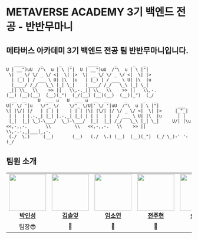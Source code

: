 # METAVERSE ACADEMY 3기 백엔드 전공 - 반반무마니

## 메타버스 아카데미 3기 백엔드 전공 팀 반반무마니입니다.

```
   ____      _      _   _      ____      _      _   _     
U | __")uU  /"\  u | \ |"|  U | __")uU  /"\  u | \ |"|    
 \|  _ \/ \/ _ \/ <|  \| |>  \|  _ \/ \/ _ \/ <|  \| |>   
  | |_) | / ___ \ U| |\  |u   | |_) | / ___ \ U| |\  |u   
  |____/ /_/   \_\ |_| \_|    |____/ /_/   \_\ |_| \_|    
 _|| \\_  \\    >> ||   \\,-._|| \\_  \\    >> ||   \\,-. 
(__) (__)(__)  (__)(_")  (_/(__) (__)(__)  (__)(_")  (_/  
  __  __    U  ___ u   U  ___ u  __  __      _      _   _                 
U|' \/ '|u   \/"_ \/    \/"_ \/U|' \/ '|uU  /"\  u | \ |"|       ___      
\| |\/| |/   | | | |    | | | |\| |\/| |/ \/ _ \/ <|  \| |>     |_"_|     
 | |  | |.-,_| |_| |.-,_| |_| | | |  | |  / ___ \ U| |\  |u      | |      
 |_|  |_| \_)-\___/  \_)-\___/  |_|  |_| /_/   \_\ |_| \_|     U/| |\u    
<<,-,,-.       \\         \\   <<,-,,-.   \\    >> ||   \\,-.-,_|___|_,-. 
 (./  \.)     (__)       (__)   (./  \.) (__)  (__)(_")  (_/ \_)-' '-(_/  
```


## 팀원 소개
<table align="center">
  <tbody>
    <tr>
      <td align="center"><a href="https://github.com/Hexeong"><img src="https://github.com/Hexeong.png" width="100px;" alt=""/><br /><b>박인성</b></a><br /></td>
      <td align="center"><a href="https://github.com/deepPine"><img src="https://github.com/deepPine.png" width="100px;" alt=""/><br /><b>김솔잎</b></a><br /></td>
      <td align="center"><a href="https://github.com/lxxsxynnn"><img src="https://github.com/lxxsxynnn.png" width="100px;" alt=""/><br /><b>임소연</b></a><br /></td>
      <td align="center"><a href="https://github.com/kr-nius"><img src="https://github.com/kr-nius.png" width="100px;" alt=""/><br /><b>전주현</b></a><br /></td>
      <td align="center"><a href="https://github.com/hojin0729"><img src="https://github.com/hojin0729.png" width="100px;" alt=""/><br /><b>송호진</b></a><br /></td>
       <td align="center"><a href="https://github.com/INUK-ai"><img src="https://github.com/INUK-ai.png" width="100px;" alt=""/><br /><b>황인욱</b></a><br /></td>
    </tr>
    <tr>
      <td align="center">팀장😎</td>
      <td align="center">🐣</td>
      <td align="center">🎸</td>
      <td align="center">🐰</td>
      <td align="center">🐯</td>
      <td align="center"></td>
    </tr>
    
  </tbody>
</table>

